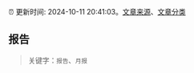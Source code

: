 :alarm_clock: 更新时间: 2024-10-11 20:41:03。[文章来源](/README.md)、[文章分类](/TAGS.md)

## 报告


> 关键字：`报告`、`月报`



